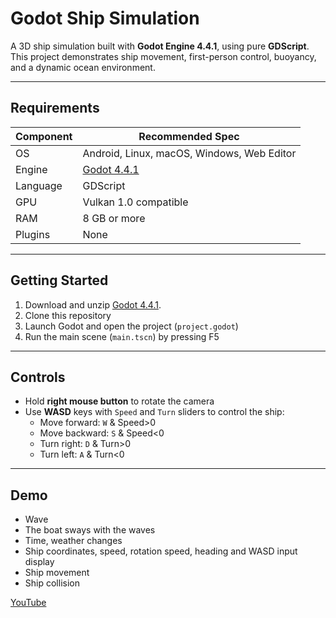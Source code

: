 # Godot Ship Simulation

A 3D ship simulation built with **Godot Engine 4.4.1**, using pure **GDScript**.  
This project demonstrates ship movement, first-person control, buoyancy, and a dynamic ocean environment.

---

## Requirements

| Component   | Recommended Spec |
|-------------|------------------|
| OS          | Android, Linux, macOS, Windows, Web Editor|
| Engine      | [Godot 4.4.1](https://godotengine.org/download/) |
| Language    | GDScript |
| GPU         | Vulkan 1.0 compatible |
| RAM         | 8 GB or more |
| Plugins     | None |

---

## Getting Started

1. Download and unzip [Godot 4.4.1](https://godotengine.org/download/).
2. Clone this repository
3. Launch Godot and open the project (`project.godot`)
4. Run the main scene (`main.tscn`) by pressing F5

---

## Controls
- Hold **right mouse button** to rotate the camera  
- Use **WASD** keys with `Speed` and `Turn` sliders to control the ship:
  - Move forward: `W` & Speed>0
  - Move backward: `S` & Speed<0
  - Turn right: `D` & Turn>0
  - Turn left: `A` & Turn<0

---

## Demo
- Wave
- The boat sways with the waves
- Time, weather changes
- Ship coordinates, speed, rotation speed, heading and WASD input display
- Ship movement
- Ship collision

[YouTube](https://youtu.be/ytp1Ylk-Too)
